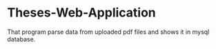 # Theses-Web-Application
That program parse data from uploaded pdf files and shows it in mysql database.
